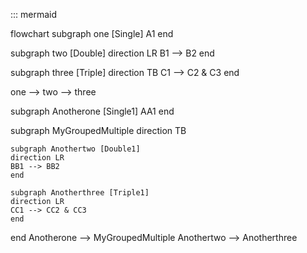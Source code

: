 ::: mermaid

flowchart
subgraph one [Single]
A1
end

subgraph two [Double]
direction LR
B1 --> B2
end

subgraph three [Triple]
direction TB
C1 --> C2 & C3
end

one --> two --> three

subgraph Anotherone [Single1]
AA1
end

subgraph MyGroupedMultiple
direction TB

    subgraph Anothertwo [Double1]
    direction LR
    BB1 --> BB2
    end

    subgraph Anotherthree [Triple1]
    direction LR
    CC1 --> CC2 & CC3
    end

end
Anotherone --> MyGroupedMultiple
Anothertwo --> Anotherthree
